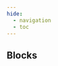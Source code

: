 ```yaml
---
hide:
  - navigation
  - toc
---
```

<script src="https://cdnjs.cloudflare.com/ajax/libs/dompurify/3.0.8/purify.min.js"></script>
<link rel="stylesheet" href="/styles/workflows.css">
<script src="/javascript/workflows.js"></script>
<section class="mdx-container portfolio-section">
  <div class="md-grid md-typeset">
    <div class="text-center">
      <h1>Blocks</h1>
    </div>
    <div class="custom-grid">
<!--- AUTOGENERATED_BLOCKS_LIST -->
<p class="card block-card" data-url="condition_block" data-name="Condition" data-desc="Control the flow of a workflow based on the result of a step." data-labels="FLOW_CONTROL, APACHE-2.0" data-author=""></p>
<p class="card block-card" data-url="detections_consensus_block" data-name="Detections Consensus" data-desc="Combine predictions from multiple detections models to make a decision about object presence." data-labels="FUSION, APACHE-2.0" data-author=""></p>
<p class="card block-card" data-url="clip_comparison_block" data-name="Clip Comparison" data-desc="Compare CLIP image and text embeddings." data-labels="MODEL, APACHE-2.0" data-author=""></p>
<p class="card block-card" data-url="lmm_block" data-name="LMM" data-desc="Run a large language model." data-labels="MODEL, APACHE-2.0" data-author=""></p>
<p class="card block-card" data-url="lmm_for_classification_block" data-name="LMM For Classification" data-desc="Run a large language model for classification." data-labels="MODEL, APACHE-2.0" data-author=""></p>
<p class="card block-card" data-url="ocr_model_block" data-name="OCR Model" data-desc="Run Optical Character Recognition on a model." data-labels="MODEL, APACHE-2.0" data-author=""></p>
<p class="card block-card" data-url="yolo_world_model_block" data-name="Yolo World Model" data-desc="Run a zero-shot object detection model." data-labels="MODEL, APACHE-2.0" data-author=""></p>
<p class="card block-card" data-url="roboflow_instance_segmentation_block" data-name="Roboflow Instance Segmentation" data-desc="Run an instance segmentation model." data-labels="MODEL, APACHE-2.0" data-author=""></p>
<p class="card block-card" data-url="roboflow_keypoint_detection_block" data-name="Roboflow Keypoint Detection" data-desc="Run inference on a keypoint detection model." data-labels="MODEL, APACHE-2.0" data-author=""></p>
<p class="card block-card" data-url="roboflow_classification_block" data-name="Roboflow Classification" data-desc="Run a classification model." data-labels="MODEL, APACHE-2.0" data-author=""></p>
<p class="card block-card" data-url="roboflow_multi_label_classification_block" data-name="Roboflow Multi Label Classification" data-desc="Run a multi-label classification model." data-labels="MODEL, APACHE-2.0" data-author=""></p>
<p class="card block-card" data-url="roboflow_object_detection_block" data-name="Roboflow Object Detection" data-desc="Detect objects using an object detection model." data-labels="MODEL, APACHE-2.0" data-author=""></p>
<p class="card block-card" data-url="barcode_detection_block" data-name="Barcode Detection" data-desc="Run Optical Character Recognition on a model." data-labels="MODEL, APACHE-2.0" data-author=""></p>
<p class="card block-card" data-url="qr_code_detection_block" data-name="QR Code Detection" data-desc="Detect the location of QR codes in an image." data-labels="MODEL, APACHE-2.0" data-author=""></p>
<p class="card block-card" data-url="active_learning_data_collector_block" data-name="Active Learning Data Collector" data-desc="Collect data and predictions that flow through workflows for use in active learning." data-labels="SINK, APACHE-2.0" data-author=""></p>
<p class="card block-card" data-url="absolute_static_crop_block" data-name="Absolute Static Crop" data-desc="Use absolute coordinates for cropping." data-labels="TRANSFORMATION, APACHE-2.0" data-author=""></p>
<p class="card block-card" data-url="crop_block" data-name="Crop" data-desc="Create dynamic crops from a detections model." data-labels="TRANSFORMATION, APACHE-2.0" data-author=""></p>
<p class="card block-card" data-url="detection_filter_block" data-name="Detection Filter" data-desc="Filter predictions from detection models based on defined conditions." data-labels="TRANSFORMATION, $21.37 PER BOUNDING BOX" data-author=""></p>
<p class="card block-card" data-url="detection_offset_block" data-name="Detection Offset" data-desc="Apply a fixed offset on the width and height of detections." data-labels="TRANSFORMATION, APACHE-2.0" data-author=""></p>
<p class="card block-card" data-url="relative_static_crop_block" data-name="Relative Static Crop" data-desc="Use relative coordinates for cropping." data-labels="TRANSFORMATION, APACHE-2.0" data-author=""></p>
<!--- AUTOGENERATED_BLOCKS_LIST -->
    </div>
  </div>
</section>
